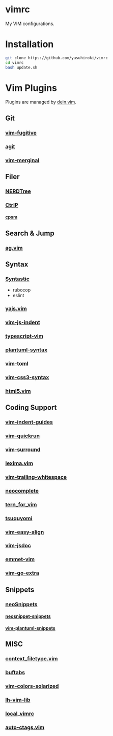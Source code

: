 vimrc
=====

My VIM configurations.

# Installation

```bash
git clone https://github.com/yasuhiroki/vimrc
cd vimrc
bash update.sh
```

# Vim Plugins

Plugins are managed by [dein.vim](https://github.com/Shougo/dein.vim).

## Git

### [vim-fugitive](https://github.com/tpope/vim-fugitive)

### [agit](https://github.com/cohama/agit.vim)

### [vim-merginal](https://github.com/idanarye/vim-merginal)

## Filer

### [NERDTree](https://github.com/scrooloose/nerdtree)

### [CtrlP](https://github.com/ctrlpvim/ctrlp.vim)

#### [cpsm](https://github.com/nixprime/cpsm)

## Search & Jump

### [ag.vim](rking/ag.vim)

## Syntax

### [Syntastic](https://github.com/vim-syntastic/syntastic)

- rubocop
- eslint

### [yajs.vim](https://github.com/othree/yajs.vim)

### [vim-js-indent](https://github.com/jason0x43/vim-js-indent)

### [typescript-vim](https://github.com/leafgarland/typescript-vim)

### [plantuml-syntax](https://github.com/aklt/plantuml-syntax")

### [vim-toml](https://github.com/cespare/vim-toml)

### [vim-css3-syntax](https://github.com/hail2u/vim-css3-syntax)

### [html5.vim](https://github.com/othree/html5.vim)

## Coding Support

### [vim-indent-guides](https://github.com/nathanaelkane/vim-indent-guides)

### [vim-quickrun](https://github.com/thinca/vim-quickrun)

### [vim-surround](https://github.com/tpope/vim-surround)

### [lexima.vim](https://github.com/cohama/lexima.vim)

### [vim-trailing-whitespace](https://github.com/bronson/vim-trailing-whitespace)

### [neocomplete](https://github.com/Shougo/neocomplete.vim)

### [tern_for_vim](https://github.com/marijnh/tern_for_vim)

### [tsuquyomi](https://github.com/Quramy/tsuquyomi)

### [vim-easy-align](https://github.com/junegunn/vim-easy-align)

### [vim-jsdoc](https://github.com/heavenshell/vim-jsdoc)

### [emmet-vim](https://github.com/mattn/emmet-vim)

### [vim-go-extra](https://github.com/vim-jp/vim-go-extra)

## Snippets

### [neoSnippets](https://github.com/Shougo/neosnippet.vim)

#### [neosnippet-snippets](https://github.com/Shougo/neosnippet-snippets)

#### [vim-plantuml-snippets](https://github.com/yasuhiroki/vim-plantuml-snippets)

## MISC

### [context_filetype.vim](https://github.com/Shougo/context_filetype.vim)

### [buftabs](https://github.com/vim-scripts/buftabs)

### [vim-colors-solarized](https://github.com/altercation/vim-colors-solarized)

### [lh-vim-lib](https://github.com/LucHermitte/lh-vim-lib)

### [local_vimrc](https://github.com/LucHermitte/local_vimrc)

### [auto-ctags.vim](https://github.com/soramugi/auto-ctags.vim)

